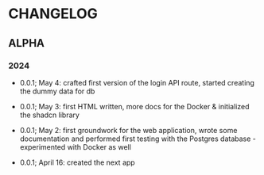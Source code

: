 # CHANGELOG

## ALPHA

### 2024

- 0.0.1; May 4: crafted first version of the login API route, started creating the dummy data for db

- 0.0.1; May 3: first HTML written, more docs for the Docker & initialized the shadcn library

- 0.0.1; May 2: first groundwork for the web application, wrote some documentation and performed first testing with the Postgres database - experimented with Docker as well

- 0.0.1; April 16: created the next app
